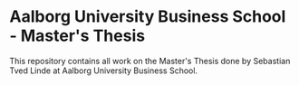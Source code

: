 # Aalborg University Business School - Master's Thesis
This repository contains all work on the Master's Thesis done by Sebastian Tved Linde at Aalborg University Business School.
